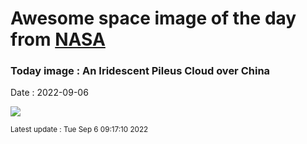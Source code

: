 
# Awesome space image of the day from [NASA](https://api.nasa.gov/)

### Today image : An Iridescent Pileus Cloud over China

Date : 2022-09-06


![](https://apod.nasa.gov/apod/image/2209/Pileus_Jiaqi_960.jpg)

<small>Latest update : Tue Sep  6 09:17:10 2022</small>


